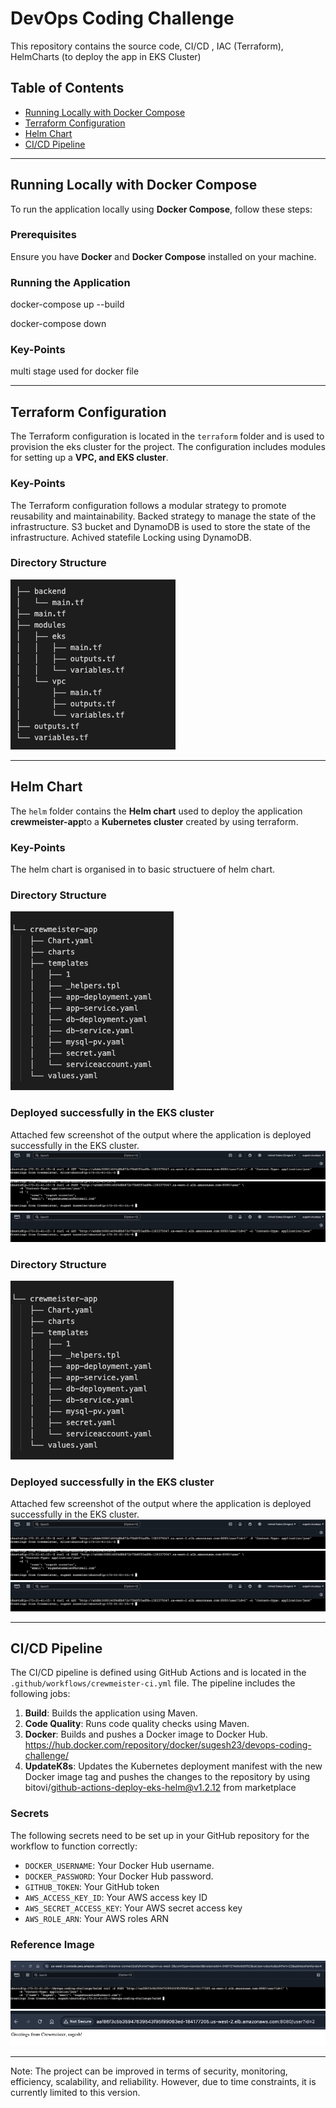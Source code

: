 # DevOps Coding Challenge

This repository contains the source code, CI/CD , IAC (Terraform), HelmCharts (to deploy the app in EKS Cluster)

## Table of Contents

- [Running Locally with Docker Compose](#running-locally-with-docker-compose)
- [Terraform Configuration](#terraform-configuration)
- [Helm Chart](#helm-chart)
- [CI/CD Pipeline](#cicd-pipeline)

---

## Running Locally with Docker Compose

To run the application locally using **Docker Compose**, follow these steps:

### Prerequisites
Ensure you have **Docker** and **Docker Compose** installed on your machine. 

### Running the Application

docker-compose up --build

docker-compose down

### Key-Points
multi stage used for docker file

---

## Terraform Configuration

The Terraform configuration is located in the `terraform` folder and is used to provision the eks cluster for the project. The configuration includes modules for setting up a **VPC, and EKS cluster**.

### Key-Points
The Terraform configuration follows a modular strategy to promote reusability and maintainability.
Backed strategy to manage the state of the infrastructure.
S3 bucket and DynamoDB is used to store the state of the infrastructure.
Achived statefile Locking using DynamoDB.

### Directory Structure

![alt text](image-1.png)

---

## Helm Chart

The `helm` folder contains the **Helm chart** used to deploy the application **crewmeister-app**to a **Kubernetes cluster** created by using terraform. 

### Key-Points
The helm chart is organised in to basic structuere of helm chart.

### Directory Structure

![alt text](image.png)

### Deployed successfully in the EKS cluster
Attached few screenshot of the output where the application is deployed successfully in the EKS cluster.
![alt text](<Pasted Graphic.png>)
![alt text](<Pasted Graphic 1.png>)
![alt text](<Pasted Graphic 2.png>)


### Directory Structure

![alt text](image.png)

### Deployed successfully in the EKS cluster
Attached few screenshot of the output where the application is deployed successfully in the EKS cluster.
![alt text](<Pasted Graphic.png>)
![alt text](<Pasted Graphic 1.png>)
![alt text](<Pasted Graphic 2.png>)

---

## CI/CD Pipeline

The CI/CD pipeline is defined using GitHub Actions and is located in the `.github/workflows/crewmeister-ci.yml` file. The pipeline includes the following jobs:

1. **Build**: Builds the application using Maven.
2. **Code Quality**: Runs code quality checks using Maven.
3. **Docker**: Builds and pushes a Docker image to Docker Hub. https://hub.docker.com/repository/docker/sugesh23/devops-coding-challenge/ 
4. **UpdateK8s**: Updates the Kubernetes deployment manifest with the new Docker image tag and pushes the changes to the repository by using bitovi/github-actions-deploy-eks-helm@v1.2.12 from marketplace

### Secrets
The following secrets need to be set up in your GitHub repository for the workflow to function correctly:

- `DOCKER_USERNAME`: Your Docker Hub username.
- `DOCKER_PASSWORD`: Your Docker Hub password.
- `GITHUB_TOKEN`: Your GitHub token 
- `AWS_ACCESS_KEY_ID`: Your AWS access key ID
- `AWS_SECRET_ACCESS_KEY`: Your AWS secret access key
- `AWS_ROLE_ARN`: Your AWS roles ARN

### Reference Image
![alt text](image-2.png)
![alt text](image-3.png)

---
Note: The project can be improved in terms of security, monitoring, efficiency, scalability, and reliability. However, due to time constraints, it is currently limited to this version.



